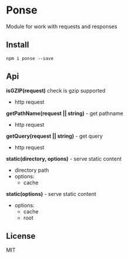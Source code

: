 Ponse
=====

Module for work with requests and responses

## Install

`npm i ponse --save`

## Api

**isGZIP(request)** check is gzip supported
- http request
    
**getPathName(request || string)** - get pathname
- http request

**getQuery(request || string)** - get query
- http request

**static(directory, options)** - serve static content
- directory path
- options: 
    - cache

**static(options)** - serve static content
- options:
    - cache
    - root

## License

MIT

